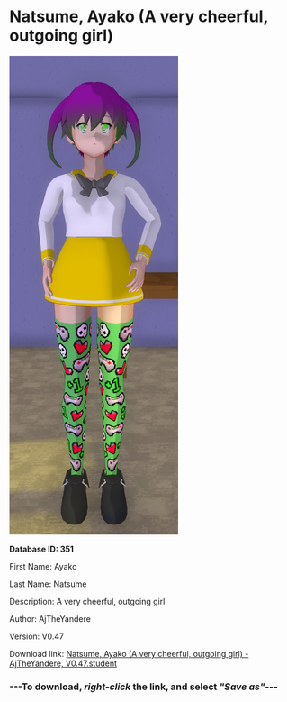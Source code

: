 # Natsume, Ayako (A very cheerful, outgoing girl)

<img src="https://raw.githubusercontent.com/Arbiter1223/Daigaku-Gurashi-Custom-Students/master/Students/Files/Natsume%2C%20Ayako%20(A%20very%20cheerful%2C%20outgoing%20girl).png" title="Natsume, Ayako (A very cheerful, outgoing girl) - AjTheYandere, V0.47">

**Database ID: 351**

First Name: Ayako

Last Name: Natsume

Description: A very cheerful, outgoing girl

Author: AjTheYandere

Version: V0.47

Download link: <a href="https://raw.githubusercontent.com/Arbiter1223/Daigaku-Gurashi-Custom-Students/master/Students/Files/Natsume%2C%20Ayako%20(A%20very%20cheerful%2C%20outgoing%20girl)%20-%20AjTheYandere%2C%20V0.47.student">Natsume, Ayako (A very cheerful, outgoing girl) - AjTheYandere, V0.47.student</a>

### ---**To download, _right-click_ the link, and select _"Save as"_**---
